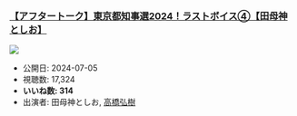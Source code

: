 ### [【アフタートーク】東京都知事選2024！ラストボイス④【田母神としお】](https://www.youtube.com/watch?v=of7zsaJSkP8)
[![](https://img.youtube.com/vi/of7zsaJSkP8/sddefault.jpg)](https://www.youtube.com/watch?v=of7zsaJSkP8)
-   公開日: 2024-07-05
-   視聴数: 17,324
-   **いいね数: 314**
-   出演者: 田母神としお, [高橋弘樹](/rehacq_fan/people/高橋弘樹 "wikilink")
